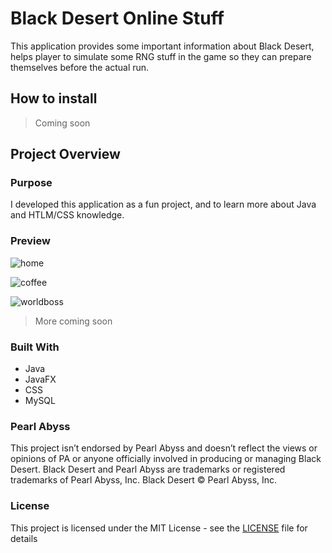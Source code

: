 # Black Desert Online Stuff
This application provides some important information about Black Desert, helps player to simulate some RNG stuff in the game so they can prepare themselves before the actual run.

## How to install
> Coming soon

## Project Overview

### Purpose
I developed this application as a fun project, and to learn more about Java and HTLM/CSS knowledge.

### Preview 
![home](https://user-images.githubusercontent.com/73376155/135753518-8775021a-9d91-40cb-890f-273b19661810.png)


![coffee](https://user-images.githubusercontent.com/73376155/135753586-5abd3000-ad65-41e2-8813-98b11885ad6e.png)


![worldboss](https://user-images.githubusercontent.com/73376155/135753659-a6b34a8f-848c-4169-9958-bc9ab5621d00.png)


> More coming soon

### Built With
- Java
- JavaFX
- CSS
- MySQL


### Pearl Abyss
This project isn’t endorsed by Pearl Abyss and doesn’t reflect the views or opinions of PA or anyone officially involved in producing or managing Black Desert. Black Desert and Pearl Abyss are trademarks or registered trademarks of Pearl Abyss, Inc. Black Desert © Pearl Abyss, Inc.

### License
This project is licensed under the MIT License - see the [LICENSE](https://github.com/MManoah/league-profile-tool/blob/master/LICENSE) file for details
